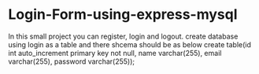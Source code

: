 # Login-Form-using-express-mysql
In this small project you can register, login and logout.
create database using login as a table and there shcema should be as below
create table(id int auto_increment primary key not null, name varchar(255), email varchar(255), password varchar(255));
